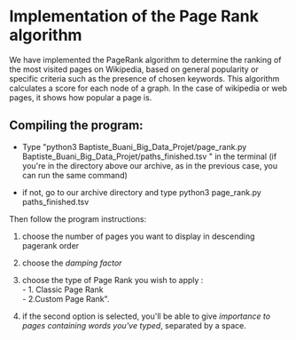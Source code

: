 # Implementation of the Page Rank algorithm

We have implemented the PageRank algorithm to determine the ranking of the most visited pages on Wikipedia, based on general popularity or specific criteria such as the presence of chosen keywords.
This algorithm calculates a score for each node of a graph. In the case of wikipedia or web pages, it shows how popular a page is.

 ## Compiling the program:

- Type "python3 Baptiste_Buani_Big_Data_Projet/page_rank.py Baptiste_Buani_Big_Data_Projet/paths_finished.tsv " in the terminal
(if you're in the directory above our archive, as in the previous case, you can run the same command)

- if not, go to our archive directory and type python3 page_rank.py paths_finished.tsv 

Then follow the program instructions: <br>

1. choose the number of pages you want to display in descending pagerank order <br>

2. choose the *damping factor* <br>

3. choose the type of Page Rank you wish to apply : <br>
         - 1. Classic Page Rank <br>
         - 2.Custom Page Rank". <br>


4. if the second option is selected, you'll be able to give *importance to pages containing words you've typed*, separated by a space.
